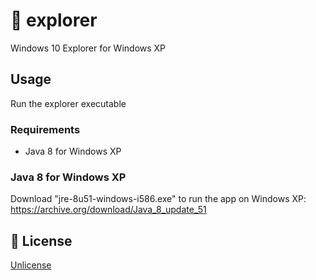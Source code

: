 # 📂 explorer
Windows 10 Explorer for Windows XP

## Usage

Run the explorer executable

### Requirements

- Java 8 for Windows XP

### Java 8 for Windows XP
Download "jre-8u51-windows-i586.exe" to run the app on Windows XP:
https://archive.org/download/Java_8_update_51

## 📜 License

[Unlicense](https://unlicense.org)
